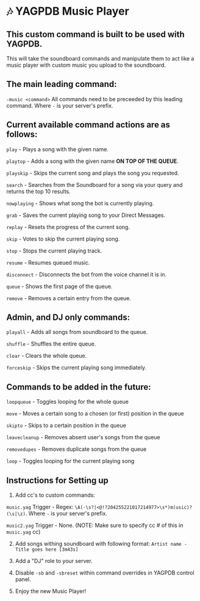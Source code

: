 🎶 YAGPDB Music Player
================

## This custom command is built to be used with YAGPDB.
This will take the soundboard commands and manipulate them to act like a music player with custom music you upload to the soundboard.

## The main leading command:
`-music <command>` All commands need to be preceeded by this leading command. Where `-` is your server's prefix.

## Current available command actions are as follows:
`play` - Plays a song with the given name.

`playtop` - Adds a song with the given name **ON TOP OF THE QUEUE**.

`playskip` - Skips the current song and plays the song you requested.

`search` - Searches from the Soundboard for a song via your query and returns the top 10 results.

`nowplaying` - Shows what song the bot is currently playing.

`grab` - Saves the current playing song to your Direct Messages.

`replay` - Resets the progress of the current song.

`skip` - Votes to skip the current playing song.

`stop` - Stops the current playing track.

`resume` - Resumes queued music.

`disconnect` - Disconnects the bot from the voice channel it is in.

`queue` - Shows the first page of the queue.

`remove` - Removes a certain entry from the queue.

## Admin, and DJ only commands:

`playall` - Adds all songs from soundboard to the queue. 

`shuffle` - Shuffles the entire queue.

`clear` - Clears the whole queue. 

`forceskip` - Skips the current playing song immediately.

## Commands to be added in the future:
`loopqueue` - Toggles looping for the whole queue

`move` - Moves a certain song to a chosen (or first) position in the queue

`skipto` - Skips to a certain position in the queue

`leavecleanup` - Removes absent user's songs from the queue

`removedupes` - Removes duplicate songs from the queue

`loop` - Toggles looping for the current playing song  

## Instructions for Setting up
1. Add cc's to custom commands:

  `music.yag` Trigger - Regex: `\A(-\s?|<@!?204255221017214977>\s*)m(usic)?(\s|\z)`. Where `-` is your server's prefix.

  `music2.yag` Trigger - None. (NOTE: Make sure to specify cc # of this in `music.yag` cc)

2. Add songs withing soundboard with following format: `Artist name - Title goes here [3m43s]`

3. Add a "DJ" role to your server.

4. Disable `-sb` and `-sbreset` within command overrides in YAGPDB control panel.

5. Enjoy the new Music Player!
